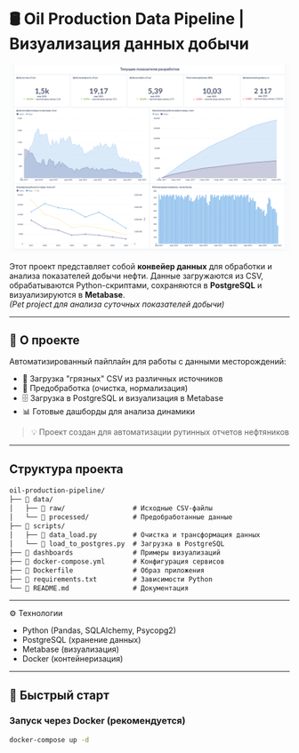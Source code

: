 # 🛢️ Oil Production Data Pipeline | Визуализация данных добычи
![Dashboard Preview](dashboards/oil_production_dashboard.png)

Этот проект представляет собой **конвейер данных** для обработки и анализа показателей добычи нефти. Данные загружаются из CSV, обрабатываются Python-скриптами, сохраняются в **PostgreSQL** и визуализируются в **Metabase**.  
*(Pet project для анализа суточных показателей добычи)*  

---

## 📌 О проекте

Автоматизированный пайплайн для работы с данными месторождений:
- 📂 Загрузка "грязных" CSV из различных источников
- 🧹 Предобработка (очистка, нормализация)
- 🗄️ Загрузка в PostgreSQL и визуализация в Metabase
- 📊 Готовые дашборды для анализа динамики

> 💡 Проект создан для автоматизации рутинных отчетов нефтяников

---

## Структура проекта

```text
oil-production-pipeline/
├── 📂 data/                    
│   ├── 📂 raw/                 # Исходные CSV-файлы
│   └── 📂 processed/           # Предобработанные данные
├── 📂 scripts/
│   ├── 🐍 data_load.py         # Очистка и трансформация данных
│   └── 🐍 load_to_postgres.py  # Загрузка в PostgreSQL
├── 📂 dashboards               # Примеры визуализаций
├── 🐳 docker-compose.yml       # Конфигурация сервисов
├── 🐋 Dockerfile               # Образ приложения
├── 📜 requirements.txt         # Зависимости Python
└── 📖 README.md                # Документация
```

---

⚙️ Технологии
- Python (Pandas, SQLAlchemy, Psycopg2)
- PostgreSQL (хранение данных)
- Metabase (визуализация)
- Docker (контейнеризация)

---
## 🚀 Быстрый старт

### Запуск через Docker (рекомендуется)
```bash
docker-compose up -d
```
